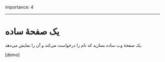 importance: 4

---

# یک صفحهٔ ساده

یک صفحهٔ وب ساده بسازید که نام را درخواست می‌کند و آن را نمایش می‌دهد.

[demo]

